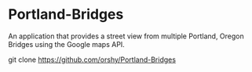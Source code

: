 # Portland-Bridges
An application that provides a street view from multiple Portland, Oregon Bridges using the Google maps API.

git clone https://github.com/orshy/Portland-Bridges

